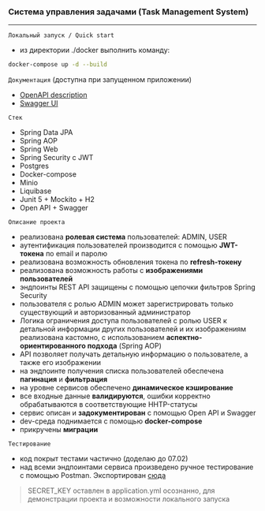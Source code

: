 ### Система управления задачами (Task Management System)

---

`Локальный запуск / Quick start`
- из директории ./docker выполнить команду:
```bash
docker-compose up -d --build
```

`Документация` (доступна при запущенном приложении)
* [OpenAPI description](http://localhost:8080/api/v1/api-docs)
* [Swagger UI](http://localhost:8080/api/v1/swagger-ui)

`Стек`
- Spring Data JPA
- Spring AOP
- Spring Web
- Spring Security с JWT
- Postgres
- Docker-compose
- Minio
- Liquibase
- Junit 5 + Mockito + H2
- Open API + Swagger

`Описание проекта`
- реализована **ролевая система** пользователей: ADMIN, USER
- аутентификация пользователей производится с помощью **JWT-токена** по email и паролю
- реализована возможность обновления токена по **refresh-токену**
- реализована возможность работы с **изображениями пользователей**
- эндпоинты REST API защищены с помощью цепочки фильтров Spring Security
- пользователя с ролью ADMIN может зарегистрировать только существующий и авторизованный администратор
- Логика ограничения доступа пользователей с ролью USER к детальной информации других пользователей и их изображениям   
  реализована кастомно, с использованием **аспектно-ориентированного подхода** (Spring AOP)
- API позволяет получать детальную информацию о пользователе, а также его изображении
- на эндпоинте получения списка пользователей обеспечена **пагинация** и **фильтрация**
- на уровне сервисов обеспечено **динамическое кэширование**
- все входные данные **валидируются**, ошибки корректно обрабатываются в соответствующие HHTP-статусы
- сервис описан и **задокументирован** с помощью Open API и Swagger
- dev-среда поднимается с помощью **docker-compose**
- прикручены **миграции**

`Тестирование`
* код покрыт тестами частично (доделаю до 07.02)
* над всеми эндпоинтами сервиса произведено ручное тестирование с помощью Postman. Экспортирован [сюда](postman)

> SECRET_KEY оставлен в application.yml осознанно, для демонстрации проекта и возможности локального запуска
